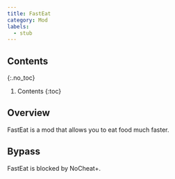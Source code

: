 ```yaml
---
title: FastEat
category: Mod
labels:
  - stub
---
```

## Contents
{:.no_toc}
1. Contents
{:toc}

## Overview
FastEat is a mod that allows you to eat food much faster.

## Bypass
FastEat is blocked by NoCheat+.
